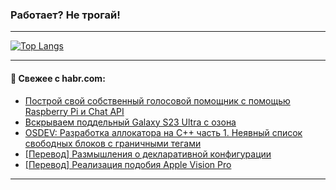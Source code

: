 ### Работает? Не трогай!

---
<!--
#### 🛠️ Technical stack:

![Java](https://img.shields.io/badge/Java-informational?logo=Oracle&style=flat&logoColor=white&color=FF4500)
![Kotlin](https://img.shields.io/badge/Kotlin-informational?logo=Kotlin&style=flat&logoColor=white&color=774D97)
![TS](https://img.shields.io/badge/TypeScript-informational?logo=typeScript&style=flat&logoColor=black&color=017acc)
![Python](https://img.shields.io/badge/Python-informational?logo=Python&style=flat&logoColor=black&color=ffdd54) <br>
![Spring](https://img.shields.io/badge/Spring-informational?logo=Spring&style=flat&logoColor=white&color=6DB33F) 
![SpringBoot](https://img.shields.io/badge/SpringBoot-informational?logo=SpringBoot&style=flat&logoColor=white&color=6DB33F)
![Nest](https://img.shields.io/badge/NestJS-informational?logo=NestJS&style=flat&logoColor=white&color=E0234E) 
![NodeJS](https://img.shields.io/badge/NodeJS-informational?logo=node.js&style=flat&logoColor=white&color=70A760)<br>
![PostgreSQL](https://img.shields.io/badge/PostgreSQL-informational?logo=PostgreSQL&style=flat&logoColor=white&color=DAA520)
![MongoDB](https://img.shields.io/badge/MongoDB-informational?logo=MongoDB&style=flat&logoColor=white&color=870000)
![Apache](https://img.shields.io/badge/Apache-informational?logo=apache&style=flat&logoColor=white&color=f74e28)

___ 
-->

<!--- #### 🛠️ : --->

[![Top Langs](https://github-readme-stats-82jvfl3w3-advtsettinggmailcoms-projects.vercel.app/api/top-langs/?username=zloylis&langs_count=10&hide_title=true&title_color=e6edf3&size_weight=0.5&count_weight=0.5&layout=compact&hide_progress=true&hide_border=true&theme=dracula)](https://github.com/zloylis)

<!---


####  :octocat:&nbsp;&nbsp; Статистика:

![GitHub stats](https://github-readme-stats-u2qms2cxw-advtsettinggmailcoms-projects.vercel.app/api?username=zloylis&show_icons=true&hide_border=true&theme=dracula&title_color=e6edf3&include_all_commits=true&count_private=true&hide_rank=false&hide_title=true&rank_icon=github)
-->
---

#### 💬 Свежее с habr.com:

<!-- BLOG-POST-LIST:START -->
- [Построй свой собственный голосовой помощник с помощью Raspberry Pi и Chat API](https://habr.com/ru/articles/860902/?utm_source=habrahabr&utm_medium=rss&utm_campaign=860902)
- [Вскрываем поддельный Galaxy S23 Ultra с озона](https://habr.com/ru/companies/ruvds/articles/859870/?utm_source=habrahabr&utm_medium=rss&utm_campaign=859870)
- [OSDEV: Разработка аллокатора на С++ часть 1. Неявный список свободных блоков с граничными тегами](https://habr.com/ru/articles/860872/?utm_source=habrahabr&utm_medium=rss&utm_campaign=860872)
- [[Перевод] Размышления о декларативной конфигурации](https://habr.com/ru/companies/timeweb/articles/860844/?utm_source=habrahabr&utm_medium=rss&utm_campaign=860844)
- [[Перевод] Реализация подобия Apple Vision Pro](https://habr.com/ru/companies/ruvds/articles/860374/?utm_source=habrahabr&utm_medium=rss&utm_campaign=860374)
<!-- BLOG-POST-LIST:END -->

---

